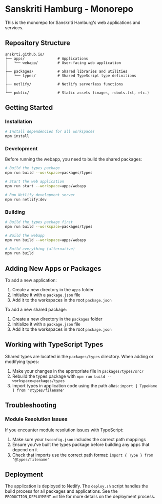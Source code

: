 # Sanskriti Hamburg - Monorepo

This is the monorepo for Sanskriti Hamburg's web applications and services.

## Repository Structure

```
snskrti.github.io/
├── apps/               # Applications
│   └── webapp/         # User-facing web application
│
├── packages/           # Shared libraries and utilities
│   └── types/          # Shared TypeScript type definitions
│
├── netlify/            # Netlify serverless functions
│
└── public/             # Static assets (images, robots.txt, etc.)
```

## Getting Started

### Installation

```bash
# Install dependencies for all workspaces
npm install
```

### Development

Before running the webapp, you need to build the shared packages:

```bash
# Build the types package
npm run build --workspace=packages/types

# Start the web application
npm run start --workspace=apps/webapp

# Run Netlify development server
npm run netlify:dev
```

### Building

```bash
# Build the types package first
npm run build --workspace=packages/types

# Build the webapp
npm run build --workspace=apps/webapp

# Build everything (alternative)
npm run build
```

## Adding New Apps or Packages

To add a new application:

1. Create a new directory in the `apps` folder
2. Initialize it with a `package.json` file
3. Add it to the workspaces in the root `package.json`

To add a new shared package:

1. Create a new directory in the `packages` folder
2. Initialize it with a `package.json` file
3. Add it to the workspaces in the root `package.json`

## Working with TypeScript Types

Shared types are located in the `packages/types` directory. When adding or modifying types:

1. Make your changes in the appropriate file in `packages/types/src/`
2. Rebuild the types package with `npm run build --workspace=packages/types`
3. Import types in application code using the path alias: `import { TypeName } from '@types/filename'`

## Troubleshooting

### Module Resolution Issues

If you encounter module resolution issues with TypeScript:

1. Make sure your `tsconfig.json` includes the correct path mappings
2. Ensure you've built the types package before building any apps that depend on it
3. Check that imports use the correct path format: `import { Type } from '@types/filename'`

## Deployment

The application is deployed to Netlify. The `deploy.sh` script handles the build process for all packages and applications. See the `PRODUCTION_DEPLOYMENT.md` file for more details on the deployment process.
